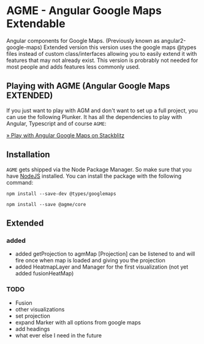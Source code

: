 # AGME - Angular Google Maps Extendable

Angular components for Google Maps. (Previously known as angular2-google-maps) Extended version this version uses the google maps @types files instead of custom class/interfaces allowing you to easily extend it with features that may not already exist. This version is probrably not needed for most people and adds features less commonly used.

## Playing with AGME (Angular Google Maps EXTENDED)

If you just want to play with AGM and don't want to set up a full project, you can use the following Plunker. It has all the dependencies to play with Angular, Typescript and of course `AGME`:

[&raquo; Play with Angular Google Maps on Stackblitz](https://stackblitz.com/edit/agm-exteneded-demo)

## Installation

`AGME` gets shipped via the Node Package Manager. So make sure that you have [NodeJS](https://nodejs.org) installed.
You can install the package with the following command:

```shell
npm install --save-dev @types/googlemaps

npm install --save @agme/core
```


## Extended

### added

- added getProjection to agmMap [Projection] can be listened to and will fire once when map is loaded and giving you the projection
- added HeatmapLayer and Manager for the first visualization (not yet added fusionHeatMap)

### TODO

- Fusion
- other visualizations
- set projection
- expand Marker with all options from google maps
- add headings
- what ever else I need in the future
